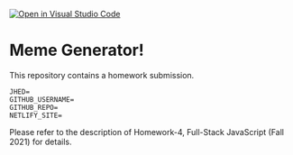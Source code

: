 [![Open in Visual Studio Code](https://classroom.github.com/assets/open-in-vscode-f059dc9a6f8d3a56e377f745f24479a46679e63a5d9fe6f495e02850cd0d8118.svg)](https://classroom.github.com/online_ide?assignment_repo_id=7224922&assignment_repo_type=AssignmentRepo)
# Meme Generator!

This repository contains a homework submission.

```
JHED=
GITHUB_USERNAME=
GITHUB_REPO=
NETLIFY_SITE=
```

Please refer to the description of Homework-4, Full-Stack JavaScript (Fall 2021) for details.